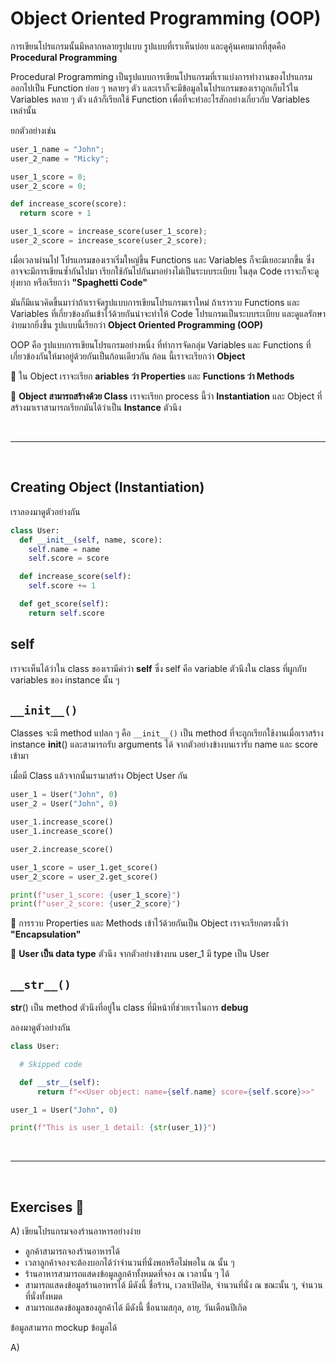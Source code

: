 # Object Oriented Programming (OOP)

การเขียนโปรแกรมนั้นมีหลากหลายรูปแบบ รูปแบบที่เราเห็นบ่อย และดูคุ้นเคยมากที่สุดคือ **Procedural Programming**

Procedural Programming เป็นรูปแบบการเขียนโปรแกรมที่เราแบ่งการทำงานของโปรแกรมออกไปเป็น Function ย่อย ๆ หลายๆ ตัว และเราก็จะมีข้อมูลในโปรแกรมของเราถูกเก็บไว้ใน Variables หลาย ๆ ตัว แล้วก็เรียกใช้ Function เพื่อที่จะทำอะไรสักอย่างเกี่ยวกับ Variables เหล่านั้น

ยกตัวอย่างเช่น

```python
user_1_name = "John";
user_2_name = "Micky";

user_1_score = 0;
user_2_score = 0;

def increase_score(score):
  return score + 1

user_1_score = increase_score(user_1_score);
user_2_score = increase_score(user_2_score);
```

เมื่อเวลาผ่านไป โปรแกรมของเราเริ่มใหญ่ขึ้น Functions และ Variables ก็จะมีเยอะมากขึ้น ซึ่งอาจจะมีการเขียนซ้ำกันไปมา เรียกใช้กันไปกันมาอย่างไม่เป็นระบบระเบียบ ในสุด Code เราจะก็จะดูยุ่งยาก หรือเรียกว่า **"Spaghetti Code"**

มันก็มีแนวคิดขึ้นมาว่าถ้าเราจัดรูปแบบการเขียนโปรแกรมเราใหม่ ถ้าเรารวบ Functions และ Variables ที่เกี่ยวข้องกันเข้าไว้ด้วยกันน่าจะทำให้ Code โปรแกรมเป็นระบบระเบียบ และดูแลรักษาง่ายมากยิ่งขึ้น รูปแบบนี้เรียกว่า **Object Oriented Programming (OOP)**

OOP คือ รูปแบบการเขียนโปรแกรมอย่างหนึ่ง ที่ทำการจัดกลุ่ม Variables และ Functions ที่เกี่ยวข้องกันให้มาอยู่ด้วยกันเป็นก้อนเดียวกัน ก้อน นี้เราจะเรียกว่า **Object**

🌟 ใน Object เราจะเรียก **ariables ว่า Properties** และ **Functions ว่า Methods**

🌟 **Object สามารถสร้างด้วย Class** เราจะเรียก process นี้ว่า **Instantiation** และ Object ที่สร้างมาเราสามารถเรียกมันได้ว่าเป็น **Instance** ตัวนึง

<br><hr><br>

## Creating Object (Instantiation)

เราลองมาดูตัวอย่างกัน

```python
class User:
  def __init__(self, name, score):
    self.name = name
    self.score = score

  def increase_score(self):
    self.score += 1

  def get_score(self):
    return self.score
```

## self

เราจะเห็นได้ว่าใน class ของเรามีคำว่า **self** ซึ่ง self คือ variable ตัวนึงใน class ที่ผูกกับ variables ของ instance นั้น ๆ

## `__init__()`

Classes จะมี method แปลก ๆ คือ `__init__()` เป็น method ที่จะถูกเรียกใช้งานเมื่อเราสร้าง instance **init**() และสามารถรับ arguments ได้ จากตัวอย่างข้างบนเรารับ name และ score เข้ามา

เมื่อมี Class แล้วจากนั้นเรามาสร้าง Object User กัน

```python
user_1 = User("John", 0)
user_2 = User("John", 0)

user_1.increase_score()
user_1.increase_score()

user_2.increase_score()

user_1_score = user_1.get_score()
user_2_score = user_2.get_score()

print(f"user_1_score: {user_1_score}")
print(f"user_2_score: {user_2_score}")
```

🌟 การรวบ Properties และ Methods เข้าไว้ด้วยกันเป็น Object เราจะเรียกตรงนี้ว่า **"Encapsulation"**

🌟 **User เป็น data type** ตัวนึง จากตัวอย่างข้างบน user_1 มี type เป็น User

## `__str__()`

**str**() เป็น method ตัวนึงที่อยู่ใน class ที่มีหน้าที่ช่วยเราในการ **debug**

ลองมาดูตัวอย่างกัน

```python
class User:

  # Skipped code

  def __str__(self):
      return f"<<User object: name={self.name} score={self.score}>>"

user_1 = User("John", 0)

print(f"This is user_1 detail: {str(user_1)}")
```

<br><hr><br>

## Exercises 🏅

A) เขียนโปรแกรมจองร้านอาหารอย่างง่าย

- ลูกค้าสามารถจองร้านอาหารได้
- เวลาลูกค้าจองจะต้องบอกได้ว่าจำนวนที่นั่งพอหรือไม่พอใน ณ นั้น ๆ
- ร้านอาหารสามารถแสดงข้อมูลลูกค้าทั้งหมดที่จอง ณ เวลานั้น ๆ ได้
- สามารถแสดงข้อมูลร้านอาหารได้ มีดังนี้ ชื่อร้าน, เวลาเปิดปิด, จำนวนที่นั่ง ณ ขณะนั้น ๆ, จำนวนที่นั่งทั้งหมด
- สามารถแสดงข้อมูลของลูกค้าได้ มีดังนี้ ชื่อนามสกุล, อายุ, วันเดือนปีเกิด

ข้อมูลสามารถ mockup ข้อมูลได้

A)
